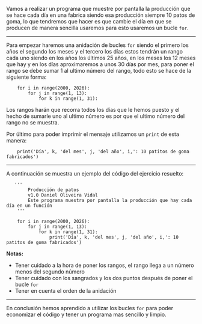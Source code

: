 Vamos a realizar un programa que muestre por pantalla la producción que se hace cada día en una fabrica siendo esa producción siempre 10 patos de goma, lo que tendremos que hacer es que cambie el día en que se producen de manera sencilla usaremos para esto usaremos un bucle `for`.

---

Para empezar haremos una anidación de bucles `for` siendo el primero los años el segundo los meses y el tercero los días estos tendrán un rango cada uno siendo en los años los últimos 25 años, en los meses los 12 meses que hay y en los días aproximaremos a unos 30 días por mes, para poner el rango se debe sumar 1 al ultimo número del rango, todo esto se hace de la siguiente forma:

```
    for i in range(2000, 2026):
        for j in range(1, 13):
            for k in range(1, 31):
```

Los rangos harán que recorra todos los días que le hemos puesto y el hecho de sumarle uno al ultimo número es por que el ultimo número del rango no se muestra.

Por último para poder imprimir el mensaje utilizamos un `print` de esta manera:

```
    print('Día', k, 'del mes', j, 'del año', i,': 10 patitos de goma fabricados')
```

---

A continuación se muestra un ejemplo del código del ejercicio resuelto:

```
   '''
        Producción de patos
        v1.0 Daniel Oliveira Vidal
        Este programa muestra por pantalla la producción que hay cada día en un función
    '''

    for i in range(2000, 2026):
        for j in range(1, 13):
            for k in range(1, 31):
                print('Día', k, 'del mes', j, 'del año', i,': 10 patitos de goma fabricados') 
```

**Notas:**
- Tener cuidado a la hora de poner los rangos, el rango llega a un número menos del segundo número
- Tener cuidado con los sangrados y los dos puntos después de poner el bucle `for`
- Tener en cuenta el orden de la anidación

---

En conclusión hemos aprendido a utilizar los bucles `for` para poder economizar el código y tener un programa mas sencillo y limpio.
